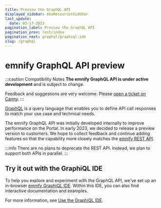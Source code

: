 ```yaml
---
title: Preview the GraphQL API
displayed_sidebar: devResourcesSidebar
last_update: 
  date: 03-17-2023
pagination_label: Preview the GraphQL API
pagination_prev: rest/index
pagination_next: graphql/graphiql-ide
slug: /graphql
---
```


# emnify GraphQL API <span className="theme-doc-version-badge badge badge--primary">preview</span>

:::caution Compatibility Notes
**The emnify GraphQL API is under active development** and is subject to change.

Feedback and suggestions are very welcome.
Please [open a ticket on Canny](https://emnify.canny.io/).
:::

[GraphQL](https://graphql.org/) is a query language that enables you to define API call responses to match your use case and technical needs.

The emnify GraphQL API was initially developed internally to improve performance on the Portal.
In early 2023, we decided to release a preview version to customers.
We hope to collect feedback and continue adding features so that the capability more closely matches the [emnify REST API](https://cdn.emnify.net/api/doc/index.html).

:::info
There are no plans to deprecate the REST API.
Instead, we plan to support both APIs in parallel.
:::

## Try it out with the GraphiQL IDE

To help you explore and experiment with the GraphQL API, we've set up an in-browser [emnify GraphiQL IDE](https://graphql-playground.emnify.net/).
Within this IDE, you can also find interactive documentation and examples.

For more information, see [Use the GraphiQL IDE](/graphql/graphiql-ide).
